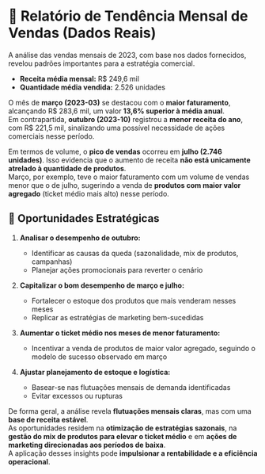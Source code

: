 # 🧾 Relatório de Tendência Mensal de Vendas (Dados Reais)

A análise das vendas mensais de 2023, com base nos dados fornecidos, revelou padrões importantes para a estratégia comercial.  

- **Receita média mensal:** R$ 249,6 mil  
- **Quantidade média vendida:** 2.526 unidades  

O mês de **março (2023-03)** se destacou com o **maior faturamento**, alcançando R$ 283,6 mil, um valor **13,6% superior à média anual**.  
Em contrapartida, **outubro (2023-10)** registrou a **menor receita do ano**, com R$ 221,5 mil, sinalizando uma possível necessidade de ações comerciais nesse período.

Em termos de volume, o **pico de vendas** ocorreu em **julho (2.746 unidades)**. Isso evidencia que o aumento de receita **não está unicamente atrelado à quantidade de produtos**.  
Março, por exemplo, teve o maior faturamento com um volume de vendas menor que o de julho, sugerindo a venda de **produtos com maior valor agregado** (ticket médio mais alto) nesse período.

## 🎯 Oportunidades Estratégicas

1. **Analisar o desempenho de outubro:**  
   - Identificar as causas da queda (sazonalidade, mix de produtos, campanhas)  
   - Planejar ações promocionais para reverter o cenário

2. **Capitalizar o bom desempenho de março e julho:**  
   - Fortalecer o estoque dos produtos que mais venderam nesses meses  
   - Replicar as estratégias de marketing bem-sucedidas

3. **Aumentar o ticket médio nos meses de menor faturamento:**  
   - Incentivar a venda de produtos de maior valor agregado, seguindo o modelo de sucesso observado em março

4. **Ajustar planejamento de estoque e logística:**  
   - Basear-se nas flutuações mensais de demanda identificadas  
   - Evitar excessos ou rupturas

De forma geral, a análise revela **flutuações mensais claras**, mas com uma **base de receita estável**.  
As oportunidades residem na **otimização de estratégias sazonais**, na **gestão do mix de produtos para elevar o ticket médio** e em **ações de marketing direcionadas aos períodos de baixa**.  
A aplicação desses insights pode **impulsionar a rentabilidade e a eficiência operacional**.
